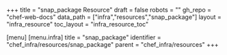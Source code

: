 +++
title = "snap_package Resource"
draft = false
robots = ""
gh_repo = "chef-web-docs"
data_path = ["infra","resources","snap_package"]
layout = "infra_resource"
toc_layout = "infra_resource_toc"

[menu]
  [menu.infra]
    title = "snap_package"
    identifier = "chef_infra/resources/snap_package"
    parent = "chef_infra/resources"
+++

<!-- The contents of this page are automatically generated from the snap_package.yaml file in the data directory. -->
<!-- To suggest a change, edit the https://github.com/chef/chef/blob/main/lib/chef/resource/snap_package.rb file
      and submit a pull request to the https://github.com/chef/chef repository. -->
